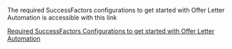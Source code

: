 The required SuccessFactors configurations to get started with Offer Letter Automation is accessible with this link

[Required SuccessFactors Configurations to get started with Offer Letter Automation](99_Documents/sf_configuration_offer_letter_distribution.pdf)
